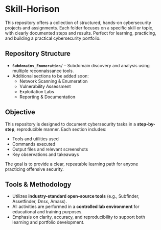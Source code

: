# Skill-Horison
This repository offers a collection of structured, hands-on cybersecurity projects and assignments. Each folder focuses on a specific skill or topic, with clearly documented steps and results. Perfect for learning, practicing, and building a practical cybersecurity portfolio.

## Repository Structure
- **`Subdomains_Enumeration/`** – Subdomain discovery and analysis using multiple reconnaissance tools.  
- Additional sections to be added soon:
  - Network Scanning & Enumeration  
  - Vulnerability Assessment  
  - Exploitation Labs  
  - Reporting & Documentation  

## Objective
This repository is designed to document cybersecurity tasks in a **step-by-step**, reproducible manner. Each section includes:
- Tools and utilities used  
- Commands executed  
- Output files and relevant screenshots  
- Key observations and takeaways  

The goal is to provide a clear, repeatable learning path for anyone practicing offensive security.

## Tools & Methodology
- Utilizes **industry-standard open-source tools** (e.g., Subfinder, Assetfinder, Dnsx, Amass).  
- All activities are performed in a **controlled lab environment** for educational and training purposes.  
- Emphasis on clarity, accuracy, and reproducibility to support both learning and portfolio development.
